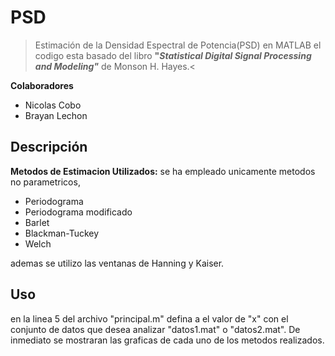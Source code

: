 # PSD
>Estimación de la Densidad Espectral de Potencia(PSD)  en MATLAB el codigo esta basado del libro  **"*Statistical Digital Signal Processing and Modeling"*** de Monson H. Hayes.<

**Colaboradores**
- Nicolas Cobo
- Brayan Lechon

## Descripción
**Metodos de Estimacion Utilizados:** se ha empleado unicamente  metodos no parametricos,
- Periodograma
- Periodograma modificado 
- Barlet
- Blackman-Tuckey 
- Welch  

ademas se utilizo las ventanas de Hanning y Kaiser.

## Uso
en la linea 5 del archivo "principal.m"  defina a el valor de "x" con el conjunto de datos que desea analizar  "datos1.mat" o "datos2.mat". De inmediato se mostraran las graficas de cada uno de los metodos realizados.
